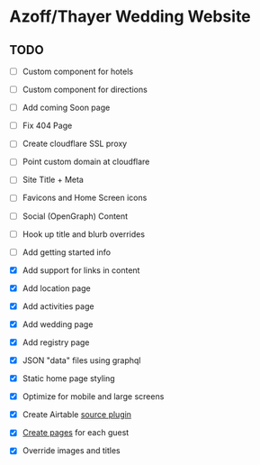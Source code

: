 # Azoff/Thayer Wedding Website

## TODO

- [ ] Custom component for hotels
- [ ] Custom component for directions
- [ ] Add coming Soon page
- [ ] Fix 404 Page
- [ ] Create cloudflare SSL proxy
- [ ] Point custom domain at cloudflare
- [ ] Site Title + Meta
- [ ] Favicons and Home Screen icons
- [ ] Social (OpenGraph) Content
- [ ] Hook up title and blurb overrides
- [ ] Add getting started info
- [x] Add support for links in content
- [x] Add location page
- [x] Add activities page
- [x] Add wedding page
- [x] Add registry page
- [x] JSON "data" files using graphql
- [x] Static home page styling
- [x] Optimize for mobile and large screens
- [x] Create Airtable [source plugin][2]
- [x] [Create pages][1] for each guest
- [x] Override images and titles


[1]:https://www.gatsbyjs.org/docs/creating-and-modifying-pages/
[2]:https://www.gatsbyjs.org/docs/create-source-plugin/